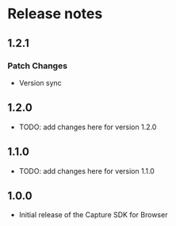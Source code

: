 # Release notes

## 1.2.1

### Patch Changes

- Version sync

## 1.2.0

- TODO: add changes here for version 1.2.0

## 1.1.0

- TODO: add changes here for version 1.1.0

## 1.0.0

- Initial release of the Capture SDK for Browser
